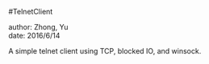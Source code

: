 #TelnetClient
  
author: Zhong, Yu  
date: 2016/6/14  
  
A simple telnet client using TCP, blocked IO, and winsock.  
  
  
  